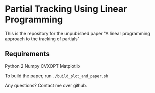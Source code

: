 # Partial Tracking Using Linear Programming

This is the repository for the unpublished paper "A linear programming approach
to the tracking of partials"

## Requirements
Python 2
Numpy
CVXOPT
Matplotlib

To build the paper, run `./build_plot_and_paper.sh`

Any questions? Contact me over github.
